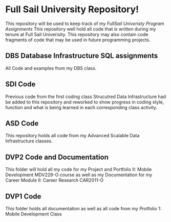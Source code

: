 # Full Sail University Repository!

This repository will be used to keep track of my _FullSail Univeristy Program Assignments_ 
This repository well hold all code that is written during my tenure at Full Sail Univerisity.  This repository may also contain code fragments of code that may be used in future programming projects.

## DBS Database Infrastructure SQL assignments

All Code and examples from my DBS class.

## SDI Code

Previous code from the first coding class Strucutred Data Infrastructure had be added to this repository and reworked to show progress in coding style, function and what is being learned in each corresponding class activity.

## ASD Code

This repository holds all code from my Advanced Scalable Data Infrastructure classes.

## DVP2 Code and Documentation

This folder will hold all my code for my Project and Portfolio II: Mobile Development
MDV229-O course as well as my Documentation for my Career Module II: Career Research
CAR2011-O

## DVP1 Code

This folder holds all documentation as well as all code from my Protfolio 1: Mobile Development Class 
